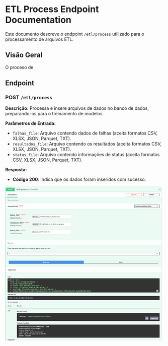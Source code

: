 # ETL Process Endpoint Documentation

Este documento descreve o endpoint `/etl/process` utilizado para o processamento de arquivos ETL.

## Visão Geral

O proceso de 

## Endpoint

### POST `/etl/process`

**Descrição:** Processa e insere arquivos de dados no banco de dados, preparando-os para o treinamento de modelos.

**Parâmetros de Entrada:**
- `falhas_file`: Arquivo contendo dados de falhas (aceita formatos CSV, XLSX, JSON, Parquet, TXT).
- `resultados_file`: Arquivo contendo os resultados (aceita formatos CSV, XLSX, JSON, Parquet, TXT).
- `status_file`: Arquivo contendo informações de status (aceita formatos CSV, XLSX, JSON, Parquet, TXT).

**Resposta:**
- **Código 200**: Indica que os dados foram inseridos com sucesso.

![ETL Flow](../../../../static/img/sprint-4/image.png)

